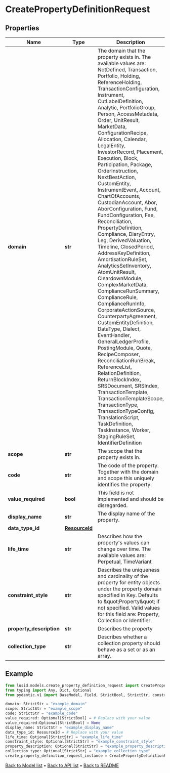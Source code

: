 # CreatePropertyDefinitionRequest

## Properties
Name | Type | Description | Notes
------------ | ------------- | ------------- | -------------
**domain** | **str** | The domain that the property exists in. The available values are: NotDefined, Transaction, Portfolio, Holding, ReferenceHolding, TransactionConfiguration, Instrument, CutLabelDefinition, Analytic, PortfolioGroup, Person, AccessMetadata, Order, UnitResult, MarketData, ConfigurationRecipe, Allocation, Calendar, LegalEntity, InvestorRecord, Placement, Execution, Block, Participation, Package, OrderInstruction, NextBestAction, CustomEntity, InstrumentEvent, Account, ChartOfAccounts, CustodianAccount, Abor, AborConfiguration, Fund, FundConfiguration, Fee, Reconciliation, PropertyDefinition, Compliance, DiaryEntry, Leg, DerivedValuation, Timeline, ClosedPeriod, AddressKeyDefinition, AmortisationRuleSet, AnalyticsSetInventory, AtomUnitResult, CleardownModule, ComplexMarketData, ComplianceRunSummary, ComplianceRule, ComplianceRunInfo, CorporateActionSource, CounterpartyAgreement, CustomEntityDefinition, DataType, Dialect, EventHandler, GeneralLedgerProfile, PostingModule, Quote, RecipeComposer, ReconciliationRunBreak, ReferenceList, RelationDefinition, ReturnBlockIndex, SRSDocument, SRSIndex, TransactionTemplate, TransactionTemplateScope, TransactionType, TransactionTypeConfig, TranslationScript, TaskDefinition, TaskInstance, Worker, StagingRuleSet, IdentifierDefinition | 
**scope** | **str** | The scope that the property exists in. | 
**code** | **str** | The code of the property. Together with the domain and scope this uniquely identifies the property. | 
**value_required** | **bool** | This field is not implemented and should be disregarded. | [optional] 
**display_name** | **str** | The display name of the property. | 
**data_type_id** | [**ResourceId**](ResourceId.md) |  | 
**life_time** | **str** | Describes how the property&#39;s values can change over time. The available values are: Perpetual, TimeVariant | [optional] 
**constraint_style** | **str** | Describes the uniqueness and cardinality of the property for entity objects under the property domain specified in Key. Defaults to \&quot;Property\&quot; if not specified. Valid values for this field are: Property, Collection or Identifier. | [optional] 
**property_description** | **str** | Describes the property | [optional] 
**collection_type** | **str** | Describes whether a collection property should behave as a set or as an array. | [optional] 
## Example

```python
from lusid.models.create_property_definition_request import CreatePropertyDefinitionRequest
from typing import Any, Dict, Optional
from pydantic.v1 import BaseModel, Field, StrictBool, StrictStr, constr, validator

domain: StrictStr = "example_domain"
scope: StrictStr = "example_scope"
code: StrictStr = "example_code"
value_required: Optional[StrictBool] = # Replace with your value
value_required:Optional[StrictBool] = None
display_name: StrictStr = "example_display_name"
data_type_id: ResourceId = # Replace with your value
life_time: Optional[StrictStr] = "example_life_time"
constraint_style: Optional[StrictStr] = "example_constraint_style"
property_description: Optional[StrictStr] = "example_property_description"
collection_type: Optional[StrictStr] = "example_collection_type"
create_property_definition_request_instance = CreatePropertyDefinitionRequest(domain=domain, scope=scope, code=code, value_required=value_required, display_name=display_name, data_type_id=data_type_id, life_time=life_time, constraint_style=constraint_style, property_description=property_description, collection_type=collection_type)

```

[Back to Model list](../README.md#documentation-for-models) &#8226; [Back to API list](../README.md#documentation-for-api-endpoints) &#8226; [Back to README](../README.md)

